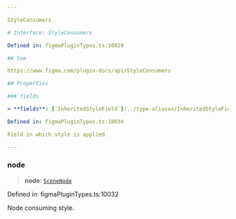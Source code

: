```yaml
---

StyleConsumers

# Interface: StyleConsumers

Defined in: figmaPluginTypes.ts:10029

## See

https://www.figma.com/plugin-docs/api/StyleConsumers

## Properties

### fields

> **fields**: [`InheritedStyleField`](../type-aliases/InheritedStyleField.md)[]

Defined in: figmaPluginTypes.ts:10034

Field in which style is applied.

---
```


### node

> **node**: [`SceneNode`](../type-aliases/SceneNode.md)

Defined in: figmaPluginTypes.ts:10032

Node consuming style.
